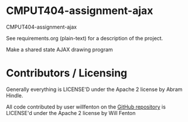 CMPUT404-assignment-ajax
==============================

CMPUT404-assignment-ajax

See requirements.org (plain-text) for a description of the project.

Make a shared state AJAX drawing program

Contributors / Licensing
========================

Generally everything is LICENSE'D under the Apache 2 license by Abram Hindle.

All code contributed by user willfenton on the [GitHub repository](github.com/willfenton/CMPUT404-assignment-ajax) is LICENSE'd under the Apache 2 license by Will Fenton
